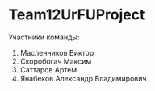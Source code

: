 # Team12UrFUProject
Участники команды:
1. Масленников Виктор
2. Скоробогач Максим
3. Саттаров Артем
4. Янабеков Александр Владимирович

